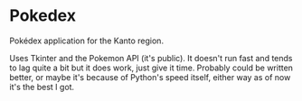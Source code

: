 # Pokedex
Pokédex application for the Kanto region.

Uses Tkinter and the Pokemon API (it's public). It doesn't run fast and tends to lag quite a bit but it does work, just give it time. Probably could be written better, or maybe it's because of Python's speed itself, either way as of now it's the best I got.
